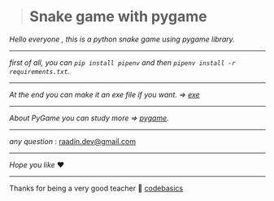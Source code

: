 ># Snake game with pygame
_Hello everyone , this is a python snake game using pygame library._
***
_first of all, you can `pip install pipenv` and then `pipenv install -r requirements.txt`._
***
_At the end you can make it an exe file if you want. => [exe](https://pypi.org/project/auto-py-to-exe/)_
***
_About PyGame you can study more => [pygame](https://www.pygame.org/wiki/tutorials)._
***
_any question_ : raadin.dev@gmail.com
***
_Hope you like_ :heart: 
***
Thanks for being a very good teacher :pray: [codebasics](https://github.com/codebasics)
